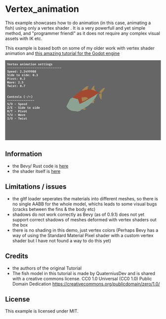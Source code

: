 
# Vertex_animation

This example showcases how to do animation (in this case, animating a fish) using only a vertex shader .
It is a very powerfull and yet simple method, and "programmer friendl" as it does not require any complex visual assets with IK etc.

This example is based both on some of my older work with vertex shader animation and [this amazing tutorial for the Godot engine](https://docs.godotengine.org/en/stable/tutorials/performance/vertex_animation/animating_thousands_of_fish.html)

![demo](./vertex_animation_fishy.gif)

## Information

- the Bevy/ Rust code is [here](/examples/vertex_animation/fishy.rs)
- the shader itself is [here](/assets/shaders/fish-wave.wgsl)

## Limitations / issues

- the gltf loader seperates the materials into different meshes, so there is no single AABB for the whole model, whichs leads to some visual bugs (cracks between the fins & the body etc)
- shadows do not work correctly as Bevy (as of 0.9.1) does not yet support correct shadows of meshes deformed with vertex shaders out the box
- there is no shading in this demo, just vertex colors (Perhaps Bevy has a way of using the Standard Material Pixel shader with a custom vertex shader but I have not 
found a way to do this yet)

## Credits

- the authors of the original Tutorial 
- The fish model in this tutorial is made by QuaterniusDev and is shared with a creative commons license. 
CC0 1.0 Universal (CC0 1.0) Public Domain Dedication https://creativecommons.org/publicdomain/zero/1.0/

## License

This example is licensed under MIT.